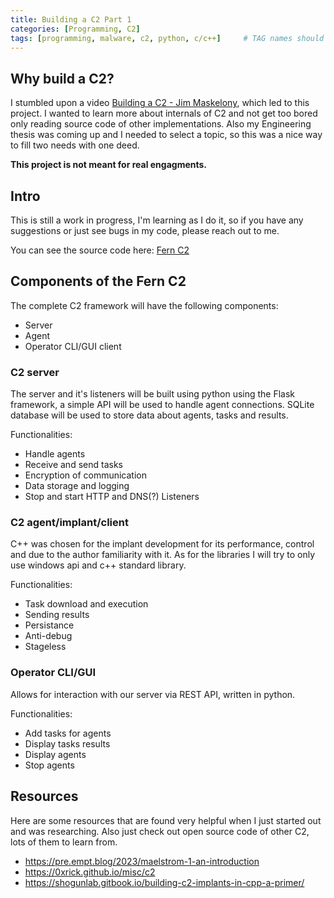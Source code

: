 ```yaml
---
title: Building a C2 Part 1
categories: [Programming, C2]
tags: [programming, malware, c2, python, c/c++]     # TAG names should always be lowercase
---
```


## Why build a C2?
I stumbled upon a video [Building a C2 - Jim Maskelony](https://www.youtube.com/watch?v=fn6Vz0OcoK8), which led to this project. I wanted to learn more about internals of C2 and not get too bored only reading source code of other implementations. Also my Engineering thesis was coming up and I needed to select a topic, so this was a nice way to fill two needs with one deed.

**This project is not meant for real engagments.**

## Intro
This is still a work in progress, I'm learning as I do it, so if you have any suggestions or just see bugs in my code, please reach out to me.

You can see the source code here: [Fern C2](https://github.com/Kibov/C2)

## Components of the Fern C2

The complete C2 framework will have the following components:
* Server
* Agent
* Operator CLI/GUI client

### C2 server
The server and it's listeners will be built using python using the Flask framework, a simple API will be used to handle agent connections. SQLite database will be used to store data about agents, tasks and results.

Functionalities:

* Handle agents
* Receive and send tasks
* Encryption of communication
* Data storage and logging
* Stop and start HTTP and DNS(?) Listeners

### C2 agent/implant/client
C++ was chosen for the implant development for its performance, control and due to the author familiarity with it. As for the libraries I will try to only use windows api and c++ standard library.

Functionalities:
* Task download and execution
* Sending results
* Persistance
* Anti-debug
* Stageless

### Operator CLI/GUI
Allows for interaction with our server via REST API, written in python.

Functionalities:

* Add tasks for agents
* Display tasks results
* Display agents
* Stop agents


## Resources

Here are some resources that are found very helpful when I just started out and was researching. Also just check out open source code of other C2, lots of them to learn from.

- https://pre.empt.blog/2023/maelstrom-1-an-introduction
- https://0xrick.github.io/misc/c2
- https://shogunlab.gitbook.io/building-c2-implants-in-cpp-a-primer/